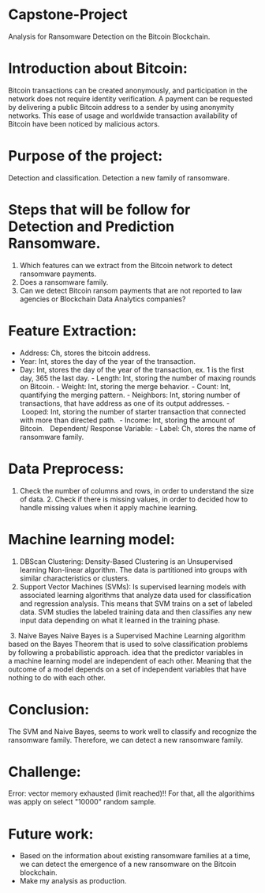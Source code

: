 # Capstone-Project
Analysis for Ransomware Detection on the Bitcoin Blockchain.

# Introduction about Bitcoin:
Bitcoin transactions can be created anonymously, and participation in the network does not require identity verification. A payment can be requested by delivering a public Bitcoin address to a sender by using anonymity networks.
This ease of usage and worldwide transaction availability of Bitcoin have been noticed by malicious actors.

# Purpose of the project:
Detection and classification.
Detection a new family of ransomware.

# Steps that will be follow for Detection and Prediction Ransomware.
1. Which features can we extract from the Bitcoin network to detect ransomware payments. 
2. Does a ransomware family.
3. Can we detect Bitcoin ransom payments that are not reported to law agencies or Blockchain Data Analytics companies?

# Feature Extraction:
-  Address: Ch, stores the bitcoin address.
- Year: Int, stores the day of the year of the transaction.
- Day: Int, stores the day of the year of the transaction, ex. 1 is the first day, 365 the last day.
- Length: Int, storing the number of maxing rounds on Bitcoin.
- Weight: Int, storing the merge behavior.
- Count: Int, quantifying the merging pattern.
- Neighbors: Int, storing number of transactions, that have address as one of its output addresses.
- Looped: Int, storing the number of starter transaction that connected with more than directed path. 
- Income: Int, storing the amount of Bitcoin.
 
 Dependent/ Response Variable:
- Label: Ch, stores the name of ransomware family.

# Data Preprocess:
1. Check the number of columns and rows, in order to understand the size of data.
2. Check if there is missing values, in order to decided how to handle missing values when it apply machine learning.

# Machine learning model:
 1. DBScan Clustering:
Density-Based Clustering is an Unsupervised learning Non-linear algorithm. The data is partitioned into groups with similar characteristics or clusters.
 
 2. Support Vector Machines (SVMs):
Is supervised learning models with associated learning algorithms that analyze data used for classification and regression analysis. This means that SVM trains on a set of labeled data. SVM studies the labeled training data and then classifies any new input data depending on what it learned in the training phase.

 3. Naive Bayes
Naive Bayes is a Supervised Machine Learning algorithm based on the Bayes Theorem that is used to solve classification problems  by following a probabilistic approach. idea that the predictor variables in a machine learning model are independent of each other. Meaning that the outcome of a model depends on a set of independent variables that have nothing to do with each other. 

# Conclusion:
The SVM and Naive Bayes, seems to work well to classify and recognize the ransomware family. Therefore, we can detect a new ransomware family.


# Challenge:
 Error: vector memory exhausted (limit reached)!!
 For that, all the algorithims was apply on select "10000" random sample.
 
# Future work:
- Based on the information about existing ransomware families at a time, we can detect the emergence of a new ransomware on the Bitcoin blockchain.
- Make my analysis as production.

